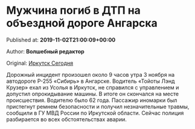 
# Мужчина погиб в ДТП на объездной дороге Ангарска

Published at: **2019-11-02T21:00:09+00:00**

Author: **Волшебный редактор**

Original: [Иркутск Сегодня](https://irk.today/2019/11/03/muzhchina-pogib-v-dtp-v-angarske/)

Дорожный инцидент произошел около 9 часов утра 3 ноября на автодороге Р-255 «Сибирь» в Ангарске.
Водитель «Тойоты Лэнд Крузер» ехал из Усолья в Иркутск, не справился с управлением и допустил опрокидывание машины. В итоге он скончался на месте происшествия. Водителю было 62 года.
Пассажир иномарки был пристегнут ремнем безопасности и получил незначительные травмы, сообщили в ГУ МВД России по Иркутской области. Сейчас полиция разбирается во всех обстоятельствах аварии.
